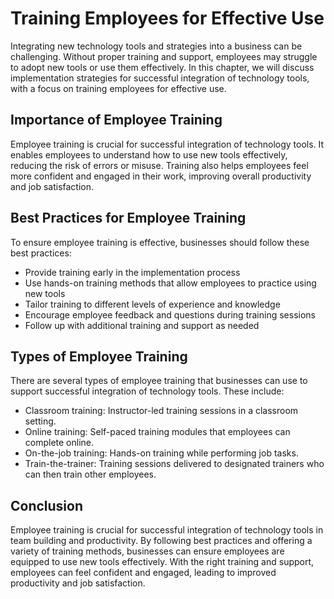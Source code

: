 Training Employees for Effective Use
=====================================================================================================

Integrating new technology tools and strategies into a business can be challenging. Without proper training and support, employees may struggle to adopt new tools or use them effectively. In this chapter, we will discuss implementation strategies for successful integration of technology tools, with a focus on training employees for effective use.

Importance of Employee Training
-------------------------------

Employee training is crucial for successful integration of technology tools. It enables employees to understand how to use new tools effectively, reducing the risk of errors or misuse. Training also helps employees feel more confident and engaged in their work, improving overall productivity and job satisfaction.

Best Practices for Employee Training
------------------------------------

To ensure employee training is effective, businesses should follow these best practices:

* Provide training early in the implementation process
* Use hands-on training methods that allow employees to practice using new tools
* Tailor training to different levels of experience and knowledge
* Encourage employee feedback and questions during training sessions
* Follow up with additional training and support as needed

Types of Employee Training
--------------------------

There are several types of employee training that businesses can use to support successful integration of technology tools. These include:

* Classroom training: Instructor-led training sessions in a classroom setting.
* Online training: Self-paced training modules that employees can complete online.
* On-the-job training: Hands-on training while performing job tasks.
* Train-the-trainer: Training sessions delivered to designated trainers who can then train other employees.

Conclusion
----------

Employee training is crucial for successful integration of technology tools in team building and productivity. By following best practices and offering a variety of training methods, businesses can ensure employees are equipped to use new tools effectively. With the right training and support, employees can feel confident and engaged, leading to improved productivity and job satisfaction.

